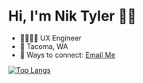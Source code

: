
# Hi, I'm Nik Tyler 👋🏾

- 👩🏾‍💻🦄 UX Engineer
- 📍 Tacoma, WA 
- 🔗 Ways to connect:  [Email Me](mailto:bigtechnik@icloud.com) 

<!-- 
<img src="https://github-readme-streak-stats.herokuapp.com/?user=nikblvck"/> -->

[![Top Langs](https://github-readme-stats.vercel.app/api/top-langs/?username=nikblvck&show_icons=true)](https://github.com/nikblvck/github-readme-stats)

